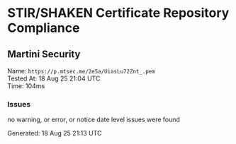 # STIR/SHAKEN Certificate Repository Compliance

## Martini Security

Name: `https://p.mtsec.me/2e5a/UiasLu72Znt_.pem`\
Tested At: 18 Aug 25 21:04 UTC\
Time: 104ms

### Issues

no warning, or error, or notice date level issues were found

Generated: 18 Aug 25 21:13 UTC